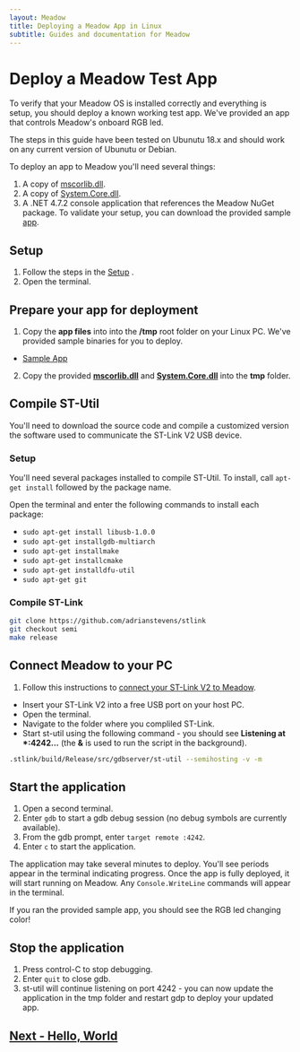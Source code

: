 ```yaml
---
layout: Meadow
title: Deploying a Meadow App in Linux
subtitle: Guides and documentation for Meadow
---
```


# Deploy a Meadow Test App

To verify that your Meadow OS is installed correctly and everything is setup, you should deploy a known working test app. We've provided an app that controls Meadow's onboard RGB led.

The steps in this guide have been tested on Ubunutu 18.x and should work on any current version of Ubunutu or Debian.

To deploy an app to Meadow you'll need several things:


1. A copy of [mscorlib.dll](https://www.wildernesslabs.co/downloads?f=/Meadow_Beta/binaries/mscorlib.dll).
1. A copy of [System.Core.dll](https://www.wildernesslabs.co/downloads?f=/Meadow_Beta/binaries/System.Core.dll).
1. A .NET 4.7.2 console application that references the Meadow NuGet package. To validate your setup, you can download the provided sample [app](https://www.wildernesslabs.co/downloads?f=/Meadow_Beta/HelloMeadow.zip).

## Setup

1. Follow the steps in the [Setup](/guides/Getting_Started/Setup/index.html) .
1. Open the terminal.


## Prepare your app for deployment
1. Copy the **app files** into into the **/tmp** root folder on your Linux PC. We've provided sample binaries for you to deploy.
 * [Sample App](https://www.wildernesslabs.co/downloads?f=/Meadow_Beta/HelloMeadow.zip)
2. Copy the provided **[mscorlib.dll](https://www.wildernesslabs.co/downloads?f=/Meadow_Beta/binaries/mscorlib.dll)** and **[System.Core.dll](https://www.wildernesslabs.co/downloads?f=/Meadow_Beta/binaries/System.Core.dll)** into the **tmp** folder.

## Compile ST-Util
You'll need to download the source code and compile a customized version the software used to communicate the ST-Link V2 USB device.

### Setup
You'll need several packages installed to compile ST-Util.
To install, call `apt-get install` followed by the package name.

Open the terminal and enter the following commands to install each package:
* `sudo apt-get install libusb-1.0.0`
* `sudo apt-get installgdb-multiarch`
* `sudo apt-get installmake`
* `sudo apt-get installcmake`
* `sudo apt-get installdfu-util`
* `sudo apt-get git`

### Compile ST-Link
```bash
git clone https://github.com/adrianstevens/stlink
git checkout semi
make release
```

## Connect Meadow to your PC
1. Follow this instructions to [connect your ST-Link V2 to Meadow](/guides/Getting_Started/Setup/stlink/index.html).
* Insert your ST-Link V2 into a free USB port on your host PC.
* Open the terminal.
* Navigate to the folder where you compliled ST-Link.
* Start st-util using the following command - you should see **Listening at \*:4242...** (the **&** is used to run the script in the background).

```bash
.stlink/build/Release/src/gdbserver/st-util --semihosting -v -m 
```

## Start the application
1. Open a second terminal.
1. Enter `gdb` to start a gdb debug session (no debug symbols are currently available).
1. From the gdb prompt, enter `target remote :4242`.
1. Enter `c` to start the application.

The application may take several minutes to deploy. You'll see periods appear in the terminal indicating progress. Once the app is fully deployed, it will start running on Meadow. Any `Console.WriteLine` commands will appear in the terminal.

If you ran the provided sample app, you should see the RGB led changing color!

## Stop the application
1. Press control-C to stop debugging.
1. Enter `quit` to close gdb.
1. st-util will continue listening on port 4242 - you can now update the application in the tmp folder and restart gdp to deploy your updated app.

## [Next - Hello, World](/guides/Getting_Started/Hello_World/index.html)